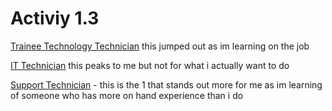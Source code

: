 # Activiy 1.3

[Trainee Technology Technician](https://www.seek.co.nz/job/41043577?type=standout#searchRequestToken=0439cc35-990d-46ff-a884-87d9ad332cd8) this jumped out as im learning on the job

[IT Technician](https://www.seek.co.nz/job/40895797?type=standard#searchRequestToken=0439cc35-990d-46ff-a884-87d9ad332cd8) this peaks to me but not for what i actually want to do

[Support Technician](https://www.seek.co.nz/job/40948223?type=standout#searchRequestToken=0439cc35-990d-46ff-a884-87d9ad332cd8) - this is the 1 that stands out more for me as im learning of someone who has more on hand experience than i do

